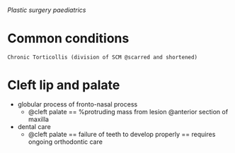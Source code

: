 ###### Plastic surgery paediatrics

# Common conditions
    Chronic Torticollis (division of SCM @scarred and shortened)



# Cleft lip and palate
- globular process of fronto-nasal process
    + @cleft palate == %protruding mass from lesion @anterior section of maxilla
- dental care
    + @cleft palate == failure of teeth to develop properly == requires ongoing orthodontic care